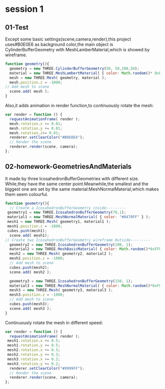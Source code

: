 # session 1
## 01-Test
Except some basic settings(scene,camera,render),this project uses#B0E0E6 as background color,the main object is CylinderBufferGeometry with MeshLamberMaterial,which is showed by wireframe.
```javascript
function geometry(){
  geometry = new THREE.CylinderBufferGeometry(50, 50,200,50);
  material = new THREE.MeshLambertMaterial( { color: Math.random()* 0xFFFFFF,wireframe:true} );
  mesh = new THREE.Mesh( geometry, material );
  mesh.position.z = -1000;
// Add mesh to scene
  scene.add( mesh );
}
```

Also,it adds animation in render function,to continuously rotate the mesh:
```javascript
var render = function () {
  requestAnimationFrame( render );
  mesh.rotation.x += 0.01; 
  mesh.rotation.y += 0.01;
  mesh.rotation.z+= 0.01;
  renderer.setClearColor("#B0E0E6");
  // Render the scene
  renderer.render(scene, camera);
};
```


## 02-homework-GeometriesAndMaterials
It made by three IcosahedronBufferGeometries with different size. While,they have the same center point.Meanwhile,the smallest and the biggest one are set by the same material:MeshNormalMaterial,which makes them seem colourful.
```javascript
function geometry(){
  // Create a IcosahedronBufferGeometry inside---------
 geometry1 = new THREE.IcosahedronBufferGeometry(70,1);
 material1 = new THREE.MeshNormalMaterial( { color: "#8470FF" } );
 mesh1 = new THREE.Mesh( geometry1, material1 );
 mesh1.position.z = -1000;
 cubes.push(mesh1);
  scene.add( mesh1);
// Create two IcosahedronBufferGeometry wireframe 0utside---------
  geometry2 = new THREE.IcosahedronBufferGeometry(100, 1);
  material2 = new THREE.MeshBasicMaterial( { color: Math.random()*0xFFFFFF,wireframe:true } );
  mesh2 = new THREE.Mesh( geometry2, material2 );
  mesh2.position.z = -1000;
  // Add mesh to scene
  cubes.push(mesh2);
  scene.add( mesh2 );

  geometry3 = new THREE.IcosahedronBufferGeometry(150, 1);
  material3 = new THREE.MeshNormalMaterial( { color: Math.random()*0xFFFFFF,wireframe:true } );
  mesh3 = new THREE.Mesh( geometry3, material3 );
  mesh3.position.z = -1000;
  // Add mesh to scene
  cubes.push(mesh3);
  scene.add( mesh3 );
}
```

Continuously rotate the mesh in different speed:
```javascript
var render = function () {
  requestAnimationFrame( render );
 mesh1.rotation.x += 0.5; 
 mesh1.rotation.y += 0.5;
 mesh2.rotation.x += 0.3; 
 mesh2.rotation.y += 0.3;
 mesh3.rotation.x += 0.2; 
 mesh3.rotation.y += 0.2;
  renderer.setClearColor("#9999FF");
  // Render the scene
  renderer.render(scene, camera);
};
```
